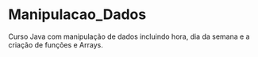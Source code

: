 # Manipulacao_Dados
Curso Java com manipulação de dados incluindo hora, dia da semana e a criação de funções e Arrays.
